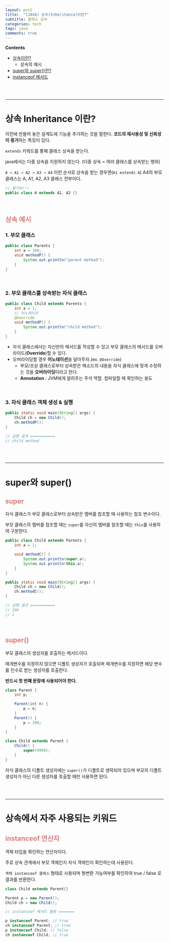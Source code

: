 ```yaml
---
layout: post
title:  "[JAVA] 상속(Inheritance)이란?"
subtitle: 클래스 상속
categories: tech
tags: java
comments: true
---
```

**Contents**
- [상속이란?](#상속-inheritance-이란)
    - 상속의 예시
- [super와 super()란?](#super와-super)
- [instanceof 메서드](#instanceof-연산자)
<br/>
<br/>

---
# 상속 Inheritance 이란?
이전에 만들어 놓은 설계도에 기능을 추가하는 것을 말한다. **코드의 재사용성 및 신뢰성이 증가**하는 특징이 있다.

`extends` 키워드를 통해 클래스 상속을 받는다.

java에서는 다중 상속을 지원하지 않는다. (다중 상속 = 여러 클래스를 상속받는 행위)

`A → A1 → A2 → A3 → A4` 이런 순서로 상속을 받는 경우엔(`A1 extends A`) A4의 부모 클래스는 A, A1, A2, A3 클래스 전부이다.

```java
// 불가능!!!
public class A extends A1, A2 {}
```

<br/>

## <span style="color:#da7c7c">상속 예시</span>
### 1. 부모 클래스
```java
public class Parents {
    int a = 100;
    void methodP() {
        System.out.println("parent method");
    }
}
```
<br/>

### 2. 부모 클래스를 상속받는 자식 클래스
```java
public class Child extends Parents {
    int a = 1;
    // 어노테이션
    @Override
    void methodP() {
        System.out.println("child method");
    }
}
```
- 자식 클래스에서는 자신만의 메서드를 작성할 수 있고 부모 클래스의 메서드를 오버라이드(**Override**)할 수 있다.
- 오버라이딩할 경우 **어노테이션**을 달아주자.(ex. `@Override`)
    - 부모/조상 클래스로부터 상속받은 메소드의 내용을 자식 클래스에 맞게 수정하는 것을 **오버라이딩**이라고 한다.
    - **Annotation** : JVM에게 알려주는 주석 역할. 컴파일할 때 확인하는 용도

<br/>
        
### 3. 자식 클래스 객체 생성 & 실행
```java
public static void main(String[] args) {
    Child ch = new Child();
    ch.methodP();
}

// 실행 결과 ===========
// child method
```
<br/>
<br/>
<hr>

# super와 super()
## <span style="color:#da7c7c">super</span>
자식 클래스가 부모 클래스로부터 상속받은 멤버를 참조할 때 사용하는 참조 변수이다. 

부모 클래스의 멤버를 참조할 때는 `super`를 자신의 멤버를 참조할 때는 `this`를 사용하여 구분한다.

```java
public class Child extends Parents {
    int a = 1;

    void methodC() {
        System.out.println(super.a);
        System.out.println(this.a);
    }
}

public static void main(String[] args) {
    Child ch = new Child();
    ch.methodC();
}

// 실행 결과 ===========
// 100
// 1
```
<br>

## <span style="color:#da7c7c">super()</span>
부모 클래스의 생성자를 호출하는 메서드이다. 

매개변수를 지정하지 않으면 디폴트 생성자가 호출되며 매개변수를 지정하면 해당 변수를 인수로 받는 생성자를 호출한다.

**반드시 첫 번째 문장에 사용되어야 한다.**

```java
class Parent {
    int p;

    Parent(int n) {
        p = n;
    }
    Parent() {
        p = 100;
    }
}

class Child extends Parent {
    Child() {
        super(9999);
    }
}
```

자식 클래스의 디폴트 생성자에는 `super()`가 디폴트로 생략되어 있으며 부모의 디폴트 생성자가 아닌 다른 생성자를 호출할 때만 사용하면 된다.

<br/>
<br/>
<hr>

# 상속에서 자주 사용되는 키워드
## <span style="color:#da7c7c">instanceof 연산자</span>
객체 타입을 확인하는 연산자이다.

주로 상속 관계에서 부모 객체인지 자식 객체인지 확인하는데 사용된다.

`객체 instanceof 클래스` 형태로 사용되며 형변환 가능여부를 확인하여 true / false 로 결과를 반환한다.

```java
class Child extends Parent{}

Parent p = new Parent();
Child ch = new Child();

// instanceof 메서드 활용 =======

p instanceof Parent; // true
ch instanceof Parent; // true
p instanceof Child; // false
ch instanceof Child; // true
```

